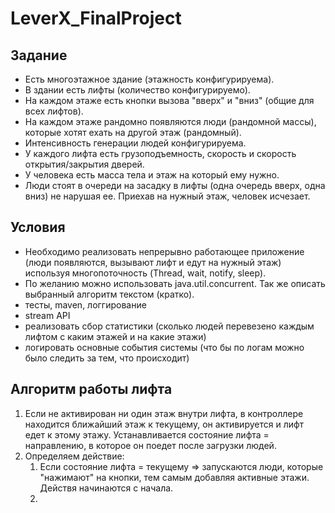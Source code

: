 # LeverX_FinalProject

## Задание

* Есть многоэтажное здание (этажность конфигурируема).
* В здании есть лифты (количество конфигурируемо).
* На каждом этаже есть кнопки вызова "вверх" и "вниз" (общие для всех лифтов).
* На каждом этаже рандомно появляются люди (рандомной массы), которые хотят ехать на другой этаж (рандомный).
* Интенсивность генерации людей конфигурируема. 
* У каждого лифта есть грузоподъемность, скорость и скорость открытия/закрытия дверей. 
* У человека есть масса тела и этаж на который ему нужно.
* Люди стоят в очереди на засадку в лифты (одна очередь вверх, одна вниз) не нарушая ее. Приехав на нужный этаж, человек исчезает. 

## Условия

* Необходимо реализовать непрерывно работающее приложение (люди появляются, вызывают лифт и едут на нужный этаж) используя многопоточность (Thread, wait, notify, sleep).
* По желанию можно использовать java.util.concurrent. Так же описать выбранный алгоритм текстом (кратко). 
* тесты, maven, логгирование
* stream API
* реализовать сбор статистики (сколько людей перевезено каждым лифтом с каким этажей и на какие этажи)
* логировать основные события системы (что бы по логам можно было следить за тем, что происходит)

## Алгоритм работы лифта

1. Если не активирован ни один этаж внутри лифта, в контроллере находится ближайший этаж к текущему, он активируется и лифт едет к этому этажу. Устанавливается состояние лифта = направлению, в которое он поедет после загрузки людей.
2. Определяем действие:
   1. Если состояние лифта = текущему => запускаются люди, которые "нажимают" на кнопки, тем самым добавляя активные этажи. Действя начинаются с начала.
   2. 
